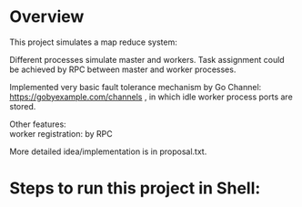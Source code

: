 # Overview

This project simulates a map reduce system:

Different processes simulate master and workers. Task assignment could be achieved by RPC between master and worker processes.

Implemented very basic fault tolerance mechanism by Go Channel: https://gobyexample.com/channels , in which idle worker process ports are stored.

Other features:  
	worker registration: by RPC

More detailed idea/implementation is in proposal.txt.

# Steps to run this project in Shell:





